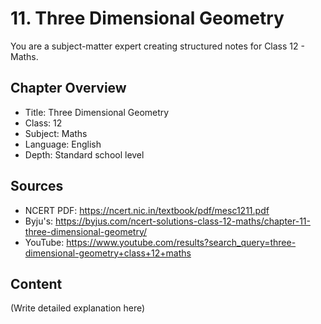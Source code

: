 # 11. Three Dimensional Geometry

You are a subject-matter expert creating structured notes for Class 12 - Maths.

## Chapter Overview
- Title: Three Dimensional Geometry
- Class: 12
- Subject: Maths
- Language: English
- Depth: Standard school level

## Sources
- NCERT PDF: https://ncert.nic.in/textbook/pdf/mesc1211.pdf
- Byju's: https://byjus.com/ncert-solutions-class-12-maths/chapter-11-three-dimensional-geometry/
- YouTube: https://www.youtube.com/results?search_query=three-dimensional-geometry+class+12+maths

## Content
(Write detailed explanation here)

